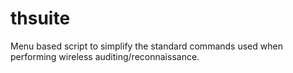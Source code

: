 # thsuite
Menu based script to simplify the standard commands used when performing wireless auditing/reconnaissance.
